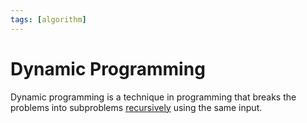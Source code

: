 ```yaml
---
tags: [algorithm]
---
```


# Dynamic Programming

Dynamic programming is a technique in programming that breaks the problems into
subproblems [recursively](202202151731.md) using the same input.
